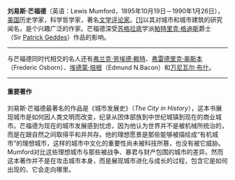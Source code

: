 **刘易斯·芒福德**（英语：Lewis Mumford，1895年10月19日－1990年1月26日），[美国](https://zh.m.wikipedia.org/wiki/%E7%BE%8E%E5%9B%BD "美国")历史学家，科学哲学家，著名[文学评论家](https://zh.m.wikipedia.org/wiki/%E6%96%87%E5%AD%B8%E8%A9%95%E8%AB%96%E5%AE%B6 "文学评论家")。[[1]](https://zh.m.wikipedia.org/zh-hans/%E5%8A%89%E6%98%93%E6%96%AF%C2%B7%E8%8A%92%E7%A6%8F%E5%BE%B7#cite_note-1)以其对城市和城市建筑的研究闻名，是个兴趣广泛的作家。芒福德深受[苏格拉底](https://zh.m.wikipedia.org/wiki/%E8%8B%8F%E6%A0%BC%E6%8B%89%E5%BA%95 "苏格拉底")学派[帕特里克·格迪斯](https://zh.m.wikipedia.org/wiki/%E5%B8%95%E7%89%B9%E9%87%8C%E5%85%8B%C2%B7%E6%A0%BC%E8%BF%AA%E6%96%AF "帕特里克·格迪斯")爵士（Sir [Patrick Geddes](https://zh.m.wikipedia.org/wiki/Patrick_Geddes "Patrick Geddes")）作品的影响。


***

与芒福德同时代相交的名人还有[弗兰克·劳埃德·赖特](https://zh.m.wikipedia.org/wiki/%E5%BC%97%E5%85%B0%E5%85%8B%C2%B7%E5%8A%B3%E5%9F%83%E5%BE%B7%C2%B7%E8%B5%96%E7%89%B9 "弗兰克·劳埃德·赖特")、[弗雷德里克·奥斯本](https://zh.m.wikipedia.org/w/index.php?title=%E5%BC%97%E9%9B%B7%E5%BE%B7%E9%87%8C%E5%85%8B%C2%B7%E5%A5%A5%E6%96%AF%E6%9C%AC&action=edit&redlink=1 "弗雷德里克·奥斯本（页面不存在）")（Frederic Osborn）、[埃德蒙·培根](https://zh.m.wikipedia.org/w/index.php?title=%E5%9F%83%E5%BE%B7%E8%92%99%C2%B7%E5%9F%B9%E6%A0%B9&action=edit&redlink=1 "埃德蒙·培根（页面不存在）")（Edmund N.Bacon）和[万尼瓦尔·布什](https://zh.m.wikipedia.org/wiki/%E4%B8%87%E5%B0%BC%E7%93%A6%E5%B0%94%C2%B7%E5%B8%83%E4%BB%80 "万尼瓦尔·布什")。

***


#### 重要著作

刘易斯·芒福德最著名的作品是《城市发展史》（_The City in History_），这本书展现城市是如何因人类文明而改变，纪录从团体部族到中世纪城镇到现在的商业城市。芒福德为现在的城市发展感到忧虑，因为他认为世界并不是被机械所统治的，而是在跟自然之间取得平和并共存。他的理想愿景是那些能够被描绘成“有机城市”的理想城市，这样的城市中文化的重要性尚未被科技所篡，也没有被它威胁。Mumford对比这些理想城市与那些被战争、暴君与财产包围的城市的差异。然而这本著作并不是在攻击城市本身，而是展现城市进化与成长的过程，包含它是如何出现的、它会走向哪里。